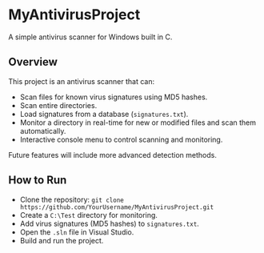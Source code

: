 # MyAntivirusProject

A simple antivirus scanner for Windows built in C.

## Overview
This project is an antivirus scanner that can:
- Scan files for known virus signatures using MD5 hashes.
- Scan entire directories.
- Load signatures from a database (`signatures.txt`).
- Monitor a directory in real-time for new or modified files and scan them automatically.
- Interactive console menu to control scanning and monitoring.

Future features will include more advanced detection methods.

## How to Run
- Clone the repository: `git clone https://github.com/YourUsername/MyAntivirusProject.git`
- Create a `C:\Test` directory for monitoring.
- Add virus signatures (MD5 hashes) to `signatures.txt`.
- Open the `.sln` file in Visual Studio.
- Build and run the project.
